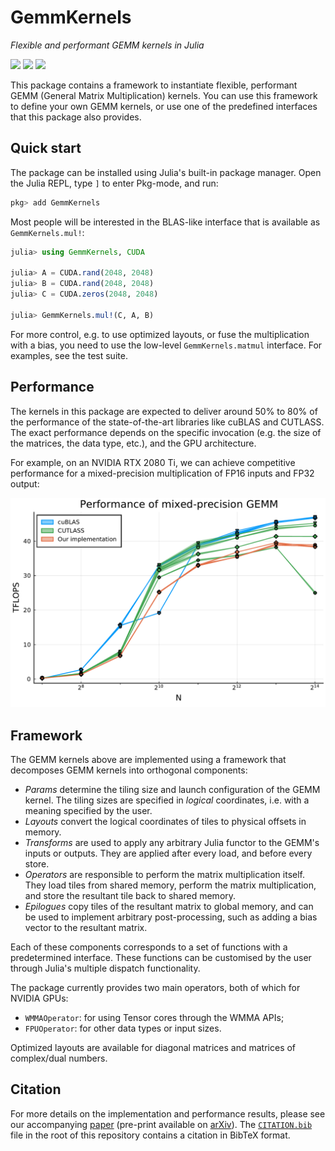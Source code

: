 # GemmKernels

_Flexible and performant GEMM kernels in Julia_

[![][doi-img]][doi-url] [![][buildkite-img]][buildkite-url] [![][codecov-img]][codecov-url]

[buildkite-img]: https://badge.buildkite.com/92f2ead968bafc516afa354576cccb7ab2f5b42a272d9cb0f0.svg?branch=master
[buildkite-url]: https://buildkite.com/julialang/gemmkernels-dot-jl

[codecov-img]: https://codecov.io/gh/JuliaGPU/GemmKernels.jl/branch/master/graph/badge.svg
[codecov-url]: https://codecov.io/gh/JuliaGPU/GemmKernels.jl

[doi-img]: https://zenodo.org/badge/doi/10.1109/TPDS.2021.3136457.svg
[doi-url]: https://ieeexplore.ieee.org/document/9655458

This package contains a framework to instantiate flexible, performant GEMM (General Matrix
Multiplication) kernels. You can use this framework to define your own GEMM kernels, or use
one of the predefined interfaces that this package also provides.


## Quick start

The package can be installed using Julia's built-in package manager.
Open the Julia REPL, type `]` to enter Pkg-mode, and run:

```julia
pkg> add GemmKernels
```

Most people will be interested in the BLAS-like interface that is available as
`GemmKernels.mul!`:

```julia
julia> using GemmKernels, CUDA

julia> A = CUDA.rand(2048, 2048)
julia> B = CUDA.rand(2048, 2048)
julia> C = CUDA.zeros(2048, 2048)

julia> GemmKernels.mul!(C, A, B)
```

For more control, e.g. to use optimized layouts, or fuse the multiplication with a bias, you
need to use the low-level `GemmKernels.matmul` interface. For examples, see the test suite.


## Performance

The kernels in this package are expected to deliver around 50% to 80% of the performance of
the state-of-the-art libraries like cuBLAS and CUTLASS. The exact performance depends on the
specific invocation (e.g. the size of the matrices, the data type, etc.), and the GPU
architecture.

For example, on an NVIDIA RTX 2080 Ti, we can achieve competitive performance for a
mixed-precision multiplication of FP16 inputs and FP32 output:

![Performance Graph](media/performance-wmma-gemm.png)


## Framework

The GEMM kernels above are implemented using a framework that decomposes GEMM kernels into
orthogonal components:

- _Params_ determine the tiling size and launch configuration of the GEMM kernel. The tiling
  sizes are specified in _logical_ coordinates, i.e. with a meaning specified by the user.
- _Layouts_ convert the logical coordinates of tiles to physical offsets in memory.
- _Transforms_ are used to apply any arbitrary Julia functor to the GEMM's inputs or
  outputs. They are applied after every load, and before every store.
- _Operators_ are responsible to perform the matrix multiplication itself. They load tiles
  from shared memory, perform the matrix multiplication, and store the resultant tile back
  to shared memory.
- _Epilogues_ copy tiles of the resultant matrix to global memory, and can be used to
  implement arbitrary post-processing, such as adding a bias vector to the resultant matrix.

Each of these components corresponds to a set of functions with a predetermined interface.
These functions can be customised by the user through Julia's multiple dispatch
functionality.

The package currently provides two main operators, both of which for NVIDIA GPUs:
- `WMMAOperator`: for using Tensor cores through the WMMA APIs;
- `FPUOperator`: for other data types or input sizes.

Optimized layouts are available for diagonal matrices and matrices of complex/dual numbers.


## Citation

For more details on the implementation and performance results, please see our accompanying
[paper][ieee-paper] (pre-print available on [arXiv][arxiv-paper]). The
[`CITATION.bib`](CITATION.bib) file in the root of this repository contains a citation in
BibTeX format.

[ieee-paper]: https://ieeexplore.ieee.org/document/9655458
[arxiv-paper]: https://arxiv.org/abs/2009.12263
